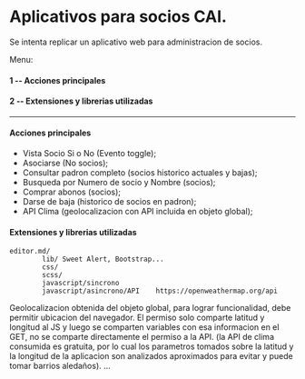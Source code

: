 # Aplicativos para socios CAI.
Se intenta replicar un aplicativo web para administracion de socios.

Menu:
#### 1 -- Acciones principales
#### 2 -- Extensiones y librerias utilizadas

--------------------------------------------------


#### Acciones principales

- Vista Socio Si o No (Evento toggle);
- Asociarse (No socios);
- Consultar padron completo (socios historico actuales y bajas);
- Busqueda por Numero de socio y Nombre (socios);
- Comprar abonos (socios);
- Darse de baja (historico de socios en padron);
- API Clima (geolocalizacion con API incluida en objeto global);

#### Extensiones y librerias utilizadas

    editor.md/
            lib/ Sweet Alert, Bootstrap...
            css/ 
            scss/
			javascript/sincrono
			javascript/asincrono/API	https://openweathermap.org/api
Geolocalizacion obtenida del objeto global, para lograr funcionalidad, debe permitir ubicacion del navegador. El permiso solo comparte latitud y longitud al JS y luego se comparten variables con esa informacion en el GET, no se comparte directamente el permiso a la API. (la API de clima consumida es gratuita, por lo cual los parametros tomados sobre la latitud y la longitud de la aplicacion son analizados aproximados para evitar y puede tomar barrios aledaños).
			...
